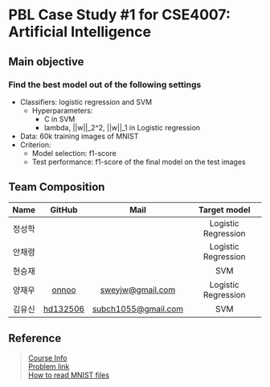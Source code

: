 # PBL Case Study #1 for CSE4007: Artificial Intelligence

## Main objective
### Find the best model out of the following settings
* Classifiers: logistic regression and SVM
  * Hyperparameters: 
    * C in SVM
    * lambda, ||w||_2^2, ||w||_1 in Logistic regression
* Data: 60k training images of MNIST
* Criterion: 
  * Model selection: f1-score
  * Test performance: f1-score of the final model on the test images

## Team Composition
|Name|GitHub|Mail|Target model|
|:------:|:---:|:---:|:---:|
|정성학|||Logistic Regression|
|안채령|||Logistic Regression|
|현승재|||SVM|
|양재우|[onnoo](https://github.com/onnoo)|sweyjw@gmail.com|Logistic Regression|
|김유신|[hd132506](https://github.com/hd132506)|subch1055@gmail.com|SVM|

## Reference
> [Course Info](https://sites.google.com/view/ailab-hyu/courses/2019-2-artificial-intelligence)  
> [Problem link](https://sites.google.com/view/ailab-hyu/courses/2018-2/2018-2-artificial-intelligence/ai-pbl-problem-1)  
> [How to read MNIST files](https://www.google.com/url?q=https%3A%2F%2Fgist.github.com%2Fsanglee%2Fad1e1d26aab8ac7ad75016d225edeb2f&sa=D&sntz=1&usg=AFQjCNG8lunVlvgOmhb172zCHj7JliYh2Q)  
